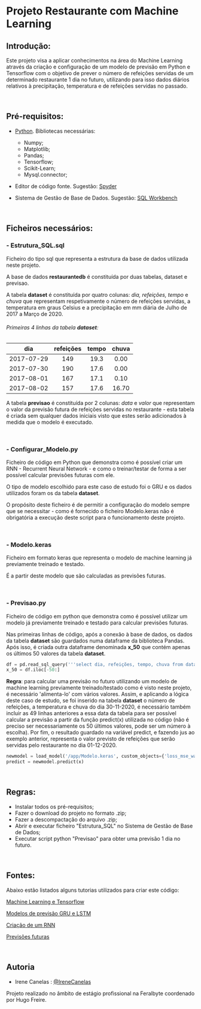 # Projeto Restaurante com Machine Learning

## Introdução:
Este projeto visa a aplicar conhecimentos na área do Machine Learning através da criação e configuração de um modelo de previsão em Python e Tensorflow com o objetivo de prever o número de refeições servidas de um determinado restaurante 1 dia no futuro, utilizando para isso dados diários relativos à precipitação, temperatura e de refeições servidas no passado.

<br />

## Pré-requisitos:
- [Python](https://www.python.org/downloads/).
Bibliotecas necessárias:
  - Numpy;
  - Matplotlib;
  - Pandas;
  - Tensorflow;
  - Scikit-Learn;
  - Mysql.connector; 

- Editor de código fonte. 
Sugestão:
[Spyder](http://docs.spyder-ide.org/current/installation.html)

- Sistema de Gestão de Base de Dados. 
Sugestão:
[SQL Workbench](https://dev.mysql.com/downloads/workbench/)

<br />

## Ficheiros necessários:

### - Estrutura_SQL.sql

Ficheiro do tipo sql que representa a estrutura da base de dados utilizada neste projeto.

A base de dados **restaurantedb** é constituída por duas tabelas, dataset e previsao.

A tabela **dataset** é constituída por quatro colunas: *dia, refeições, tempo* e *chuva* que representam respetivamente o número de refeições servidas, a temperatura em graus Celsius e a precipitação em mm diária de Julho de 2017 a Março de 2020.


###### Primeiras 4 linhas da tabela **dataset**:
|      dia     |   refeições   |  tempo  |  chuva  |
|:------------:|:-------------:|:-------:|:-------:|
|  2017-07-29  |      149      |   19.3  |   0.00  |
|  2017-07-30  |      190      |   17.6  |   0.00  |
|  2017-08-01  |      167      |   17.1  |   0.10  |
|  2017-08-02  |      157      |   17.6  |  16.70  |

A tabela **previsao** é constituída por 2 colunas: *data* e *valor* que representam o valor da previsão futura de refeições servidas no restaurante - esta tabela é criada sem qualquer dados iniciais visto que estes serão adicionados à medida que o modelo é executado.

<br />

### - Configurar_Modelo.py

Ficheiro de código em Python que demonstra como é possível criar um RNN - Recurrent Neural Network - e como o treinar/testar de forma a ser possível calcular previsões futuras com ele. 

O tipo de modelo escolhido para este caso de estudo foi o GRU e os dados utilizados foram os da tabela **dataset**.

O propósito deste ficheiro é de permitir a configuração do modelo sempre que se necessitar - como é fornecido o ficheiro Modelo.keras não é obrigatória a execução deste script para o funcionamento deste projeto.

<br />

### - Modelo.keras

Ficheiro em formato keras que representa o modelo de machine learning já previamente treinado e testado.

É a partir deste modelo que são calculadas as previsões futuras.

<br />

### - Previsao.py

Ficheiro de código em python que demonstra como é possível utilizar um modelo já previamente treinado e testado para calcular previsões futuras.

Nas primeiras linhas de código, após a conexão à base de dados, os dados da tabela **dataset** são guardados numa dataframe da biblioteca Pandas. Após isso, é criada outra dataframe denominada **x_50** que contém apenas os últimos 50 valores da tabela **dataset**.

```python
df = pd.read_sql_query('''select dia, refeições, tempo, chuva from dataset''', db)
x_50 = df.iloc[-50:]
```

**Regra**: para calcular uma previsão no futuro utilizando um modelo de machine learning previamente treinado/testado como é visto neste projeto, é necessário 'alimenta-lo' com vários valores. Assim, e aplicando a lógica deste caso de estudo, se foi inserido na tabela **dataset** o número de refeições, a temperatura e chuva do dia 30-11-2020, é necessário também incluir as 49 linhas anteriores a essa data da tabela para ser possível calcular a previsão a partir da função predict(x) utilizada no código (não é preciso ser necessariamente os 50 últimos valores, pode ser um número à escolha). Por fim, o resultado guardado na variável predict, e fazendo jus ao exemplo anterior, representa o valor previsto de refeições que serão servidas pelo restaurante no dia 01-12-2020.

```python
newmodel = load_model('/app/Modelo.keras', custom_objects={'loss_mse_warmup': loss_mse_warmup})
predict = newmodel.predict(x)
```

<br />

## Regras:
- Instalar todos os pré-requisitos;   
- Fazer o download do projeto no formato .zip;
- Fazer a descompactação do arquivo .zip;
- Abrir e executar ficheiro "Estrutura_SQL" no Sistema de Gestão de Base de Dados;
- Executar script python "Previsao" para obter uma previsão 1 dia no futuro.

<br />

## Fontes:
Abaixo estão listados alguns tutorias utilizados para criar este código:

[Machine Learning e Tensorflow](https://colab.research.google.com/drive/1F_EWVKa8rbMXi3_fG0w7AtcscFq7Hi7B#forceEdit=true&sandboxMode=true)

[Modelos de previsão GRU e LSTM](https://towardsdatascience.com/illustrated-guide-to-lstms-and-gru-s-a-step-by-step-explanation-44e9eb85bf21)

[Criação de um RNN](https://github.com/Hvass-Labs/TensorFlow-Tutorials/blob/master/23_Time-Series-Prediction.ipynb)

[Previsões futuras](https://github.com/rahulbhadani/medium.com/blob/master/01_12_2021/Saving_Model_TF2.ipynb)

<br />

## Autoria
- Irene Canelas : [@IreneCanelas](https://www.github.com/IreneCanelas)

Projeto realizado no âmbito de estágio profissional na Feralbyte coordenado por Hugo Freire.
